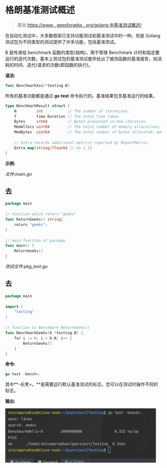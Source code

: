 # 格朗基准测试概述

> 原文:[https://www . geesforgeks . org/golang 中基准测试概述/](https://www.geeksforgeeks.org/overview-of-benchmark-testing-in-golang/)

在自动化测试中，大多数框架只支持功能测试和基准测试中的一种。但是 Golang 测试包为不同类型的测试提供了许多功能，包括基准测试。

B 是传递给 benchmark 函数的类型(结构)，用于管理 Benchmark 计时和指定要运行的迭代次数。基本上测试包的基准测试套件给出了被测函数的基准报告，如消耗的时间、迭代/请求的次数(即函数的执行)。

**语法:**

```go
func BenchmarkXxx(*testing.B)

```

所有的基准功能都是通过 **go test** 命令执行的。基准结果包含基准运行的结果。

```go
type BenchmarkResult struct {
    N         int           // The number of iterations.
    T         time.Duration // The total time taken.
    Bytes     int64         // Bytes processed in one iteration.
    MemAllocs uint64        // The total number of memory allocations; added in Go 1.1
    MemBytes  uint64        // The total number of bytes allocated; added in Go 1.1

    // Extra records additional metrics reported by ReportMetric.
    Extra map[string]float64 // Go 1.13
}

```

**示例:**

*文件:main.go*

## 去

```go
package main

// function which return "geeks"
func ReturnGeeks() string{
    return "geeks";
}

// main function of package
func main() {
    ReturnGeeks()
}
```

*测试文件:pkg_test.go*

## 去

```go
package main

import (
    "testing"
)

// function to Benchmark ReturnGeeks()
func BenchmarkGeeks(b *testing.B) {
    for i := 0; i < b.N; i++ {
        ReturnGeeks()
    }
}
```

**命令:**

```go
go test -bench=.

```

其中**-长凳=。**是需要运行默认基准测试的标志。您可以在测试时操作不同的标志。

**输出:**

[![](img/036b1f7b967b42de60d34d0fc8c57fd1.png)](https://media.geeksforgeeks.org/wp-content/uploads/20200714183228/golangbenchmark.png)